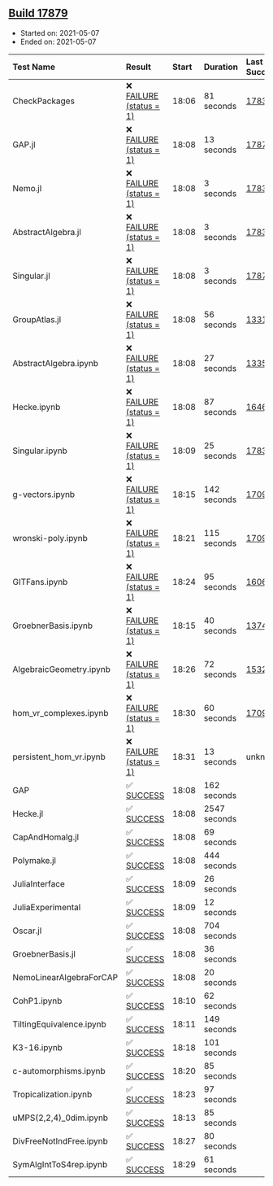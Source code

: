 ## [Build 17879](https://oscarci.mathematik.uni-kl.de/job/oscar/17879/)

* Started on: 2021-05-07
* Ended on: 2021-05-07

| Test Name    | Result | Start | Duration | Last Success | First Failure |
|:-------------|:-------|:------|:---------|:-------------|:--------------|
| CheckPackages | ❌ [FAILURE (status = 1)](https://oscarci.mathematik.uni-kl.de/job/oscar/17879/artifact/logs/build-17879/CheckPackages.log) | 18:06 | 81 seconds | [17832](https://oscarci.mathematik.uni-kl.de/job/oscar/17832/) | [17833](https://oscarci.mathematik.uni-kl.de/job/oscar/17833/) |
| GAP.jl | ❌ [FAILURE (status = 1)](https://oscarci.mathematik.uni-kl.de/job/oscar/17879/artifact/logs/build-17879/GAP.jl.log) | 18:08 | 13 seconds | [17878](https://oscarci.mathematik.uni-kl.de/job/oscar/17878/) | [17879](https://oscarci.mathematik.uni-kl.de/job/oscar/17879/) |
| Nemo.jl | ❌ [FAILURE (status = 1)](https://oscarci.mathematik.uni-kl.de/job/oscar/17879/artifact/logs/build-17879/Nemo.jl.log) | 18:08 | 3 seconds | [17835](https://oscarci.mathematik.uni-kl.de/job/oscar/17835/) | [17836](https://oscarci.mathematik.uni-kl.de/job/oscar/17836/) |
| AbstractAlgebra.jl | ❌ [FAILURE (status = 1)](https://oscarci.mathematik.uni-kl.de/job/oscar/17879/artifact/logs/build-17879/AbstractAlgebra.jl.log) | 18:08 | 3 seconds | [17831](https://oscarci.mathematik.uni-kl.de/job/oscar/17831/) | [17832](https://oscarci.mathematik.uni-kl.de/job/oscar/17832/) |
| Singular.jl | ❌ [FAILURE (status = 1)](https://oscarci.mathematik.uni-kl.de/job/oscar/17879/artifact/logs/build-17879/Singular.jl.log) | 18:08 | 3 seconds | [17871](https://oscarci.mathematik.uni-kl.de/job/oscar/17871/) | [17872](https://oscarci.mathematik.uni-kl.de/job/oscar/17872/) |
| GroupAtlas.jl | ❌ [FAILURE (status = 1)](https://oscarci.mathematik.uni-kl.de/job/oscar/17879/artifact/logs/build-17879/GroupAtlas.jl.log) | 18:08 | 56 seconds | [13311](https://oscarci.mathematik.uni-kl.de/job/oscar/13311/) | [13312](https://oscarci.mathematik.uni-kl.de/job/oscar/13312/) |
| AbstractAlgebra.ipynb | ❌ [FAILURE (status = 1)](https://oscarci.mathematik.uni-kl.de/job/oscar/17879/artifact/logs/build-17879/AbstractAlgebra.ipynb.log) | 18:08 | 27 seconds | [13355](https://oscarci.mathematik.uni-kl.de/job/oscar/13355/) | [13356](https://oscarci.mathematik.uni-kl.de/job/oscar/13356/) |
| Hecke.ipynb | ❌ [FAILURE (status = 1)](https://oscarci.mathematik.uni-kl.de/job/oscar/17879/artifact/logs/build-17879/Hecke.ipynb.log) | 18:08 | 87 seconds | [16463](https://oscarci.mathematik.uni-kl.de/job/oscar/16463/) | [16464](https://oscarci.mathematik.uni-kl.de/job/oscar/16464/) |
| Singular.ipynb | ❌ [FAILURE (status = 1)](https://oscarci.mathematik.uni-kl.de/job/oscar/17879/artifact/logs/build-17879/Singular.ipynb.log) | 18:09 | 25 seconds | [17835](https://oscarci.mathematik.uni-kl.de/job/oscar/17835/) | [17836](https://oscarci.mathematik.uni-kl.de/job/oscar/17836/) |
| g-vectors.ipynb | ❌ [FAILURE (status = 1)](https://oscarci.mathematik.uni-kl.de/job/oscar/17879/artifact/logs/build-17879/g-vectors.ipynb.log) | 18:15 | 142 seconds | [17099](https://oscarci.mathematik.uni-kl.de/job/oscar/17099/) | [17100](https://oscarci.mathematik.uni-kl.de/job/oscar/17100/) |
| wronski-poly.ipynb | ❌ [FAILURE (status = 1)](https://oscarci.mathematik.uni-kl.de/job/oscar/17879/artifact/logs/build-17879/wronski-poly.ipynb.log) | 18:21 | 115 seconds | [17098](https://oscarci.mathematik.uni-kl.de/job/oscar/17098/) | [17099](https://oscarci.mathematik.uni-kl.de/job/oscar/17099/) |
| GITFans.ipynb | ❌ [FAILURE (status = 1)](https://oscarci.mathematik.uni-kl.de/job/oscar/17879/artifact/logs/build-17879/GITFans.ipynb.log) | 18:24 | 95 seconds | [16068](https://oscarci.mathematik.uni-kl.de/job/oscar/16068/) | [16069](https://oscarci.mathematik.uni-kl.de/job/oscar/16069/) |
| GroebnerBasis.ipynb | ❌ [FAILURE (status = 1)](https://oscarci.mathematik.uni-kl.de/job/oscar/17879/artifact/logs/build-17879/GroebnerBasis.ipynb.log) | 18:15 | 40 seconds | [13748](https://oscarci.mathematik.uni-kl.de/job/oscar/13748/) | [13749](https://oscarci.mathematik.uni-kl.de/job/oscar/13749/) |
| AlgebraicGeometry.ipynb | ❌ [FAILURE (status = 1)](https://oscarci.mathematik.uni-kl.de/job/oscar/17879/artifact/logs/build-17879/AlgebraicGeometry.ipynb.log) | 18:26 | 72 seconds | [15322](https://oscarci.mathematik.uni-kl.de/job/oscar/15322/) | [15323](https://oscarci.mathematik.uni-kl.de/job/oscar/15323/) |
| hom_vr_complexes.ipynb | ❌ [FAILURE (status = 1)](https://oscarci.mathematik.uni-kl.de/job/oscar/17879/artifact/logs/build-17879/hom_vr_complexes.ipynb.log) | 18:30 | 60 seconds | [17099](https://oscarci.mathematik.uni-kl.de/job/oscar/17099/) | [17100](https://oscarci.mathematik.uni-kl.de/job/oscar/17100/) |
| persistent_hom_vr.ipynb | ❌ [FAILURE (status = 1)](https://oscarci.mathematik.uni-kl.de/job/oscar/17879/artifact/logs/build-17879/persistent_hom_vr.ipynb.log) | 18:31 | 13 seconds | unknown | unknown |
| GAP | ✅ [SUCCESS](https://oscarci.mathematik.uni-kl.de/job/oscar/17879/artifact/logs/build-17879/GAP.log) | 18:08 | 162 seconds |  |  |
| Hecke.jl | ✅ [SUCCESS](https://oscarci.mathematik.uni-kl.de/job/oscar/17879/artifact/logs/build-17879/Hecke.jl.log) | 18:08 | 2547 seconds |  |  |
| CapAndHomalg.jl | ✅ [SUCCESS](https://oscarci.mathematik.uni-kl.de/job/oscar/17879/artifact/logs/build-17879/CapAndHomalg.jl.log) | 18:08 | 69 seconds |  |  |
| Polymake.jl | ✅ [SUCCESS](https://oscarci.mathematik.uni-kl.de/job/oscar/17879/artifact/logs/build-17879/Polymake.jl.log) | 18:08 | 444 seconds |  |  |
| JuliaInterface | ✅ [SUCCESS](https://oscarci.mathematik.uni-kl.de/job/oscar/17879/artifact/logs/build-17879/JuliaInterface.log) | 18:09 | 26 seconds |  |  |
| JuliaExperimental | ✅ [SUCCESS](https://oscarci.mathematik.uni-kl.de/job/oscar/17879/artifact/logs/build-17879/JuliaExperimental.log) | 18:09 | 12 seconds |  |  |
| Oscar.jl | ✅ [SUCCESS](https://oscarci.mathematik.uni-kl.de/job/oscar/17879/artifact/logs/build-17879/Oscar.jl.log) | 18:08 | 704 seconds |  |  |
| GroebnerBasis.jl | ✅ [SUCCESS](https://oscarci.mathematik.uni-kl.de/job/oscar/17879/artifact/logs/build-17879/GroebnerBasis.jl.log) | 18:08 | 36 seconds |  |  |
| NemoLinearAlgebraForCAP | ✅ [SUCCESS](https://oscarci.mathematik.uni-kl.de/job/oscar/17879/artifact/logs/build-17879/NemoLinearAlgebraForCAP.log) | 18:08 | 20 seconds |  |  |
| CohP1.ipynb | ✅ [SUCCESS](https://oscarci.mathematik.uni-kl.de/job/oscar/17879/artifact/logs/build-17879/CohP1.ipynb.log) | 18:10 | 62 seconds |  |  |
| TiltingEquivalence.ipynb | ✅ [SUCCESS](https://oscarci.mathematik.uni-kl.de/job/oscar/17879/artifact/logs/build-17879/TiltingEquivalence.ipynb.log) | 18:11 | 149 seconds |  |  |
| K3-16.ipynb | ✅ [SUCCESS](https://oscarci.mathematik.uni-kl.de/job/oscar/17879/artifact/logs/build-17879/K3-16.ipynb.log) | 18:18 | 101 seconds |  |  |
| c-automorphisms.ipynb | ✅ [SUCCESS](https://oscarci.mathematik.uni-kl.de/job/oscar/17879/artifact/logs/build-17879/c-automorphisms.ipynb.log) | 18:20 | 85 seconds |  |  |
| Tropicalization.ipynb | ✅ [SUCCESS](https://oscarci.mathematik.uni-kl.de/job/oscar/17879/artifact/logs/build-17879/Tropicalization.ipynb.log) | 18:23 | 97 seconds |  |  |
| uMPS(2,2,4)_0dim.ipynb | ✅ [SUCCESS](https://oscarci.mathematik.uni-kl.de/job/oscar/17879/artifact/logs/build-17879/uMPS-2-2-4-_0dim.ipynb.log) | 18:13 | 85 seconds |  |  |
| DivFreeNotIndFree.ipynb | ✅ [SUCCESS](https://oscarci.mathematik.uni-kl.de/job/oscar/17879/artifact/logs/build-17879/DivFreeNotIndFree.ipynb.log) | 18:27 | 80 seconds |  |  |
| SymAlgIntToS4rep.ipynb | ✅ [SUCCESS](https://oscarci.mathematik.uni-kl.de/job/oscar/17879/artifact/logs/build-17879/SymAlgIntToS4rep.ipynb.log) | 18:29 | 61 seconds |  |  |
